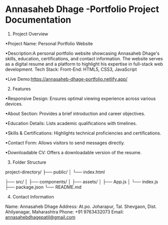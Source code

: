 # Annasaheb Dhage -Portfolio Project Documentation #

1. Project Overview

•Project Name: Personal Portfolio Website

•Description:A personal portfolio website showcasing Annasaheb Dhage's skills, education, certifications, and contact information. The website serves as a digital resume and a platform to highlight his expertise in full-stack web development.
Tech Stack:
           Front-End: HTML5, CSS3, JavaScript
           
•Live Demo:https://annasaheb-dhage-portfolio.netlify.app/

2. Features

•Responsive Design: Ensures optimal viewing experience across various devices.

•About Section: Provides a brief introduction and career objectives.

•Education Details: Lists academic qualifications with timelines.

•Skills & Certifications: Highlights technical proficiencies and certifications.

•Contact Form: Allows visitors to send messages directly.

•Downloadable CV: Offers a downloadable version of the resume.

3. Folder Structure

project-directory/
├── public/
│   └── index.html

├── src/
│   ├── components/
│   ├── assets/
│   ├── App.js
│   └── index.js
├── package.json
└── README.md


4. Contact Information

Name: Annasaheb Dhage
Address: At.po. Joharapur, Tal. Shevgaon, Dist. Ahilyanagar, Maharashtra
Phone: +91 9763432073
Email: annasahebdhagepatil@gmail.com

